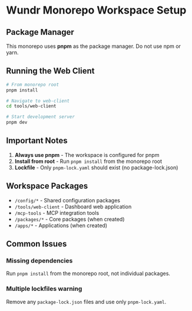 # Wundr Monorepo Workspace Setup

## Package Manager

This monorepo uses **pnpm** as the package manager. Do not use npm or yarn.

## Running the Web Client

```bash
# From monorepo root
pnpm install

# Navigate to web-client
cd tools/web-client

# Start development server
pnpm dev
```

## Important Notes

1. **Always use pnpm** - The workspace is configured for pnpm
2. **Install from root** - Run `pnpm install` from the monorepo root
3. **Lockfile** - Only `pnpm-lock.yaml` should exist (no package-lock.json)

## Workspace Packages

- `/config/*` - Shared configuration packages
- `/tools/web-client` - Dashboard web application
- `/mcp-tools` - MCP integration tools
- `/packages/*` - Core packages (when created)
- `/apps/*` - Applications (when created)

## Common Issues

### Missing dependencies
Run `pnpm install` from the monorepo root, not individual packages.

### Multiple lockfiles warning
Remove any `package-lock.json` files and use only `pnpm-lock.yaml`.